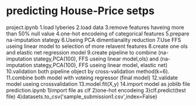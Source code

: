 # predicting House-Price setps 
project.ipynb
1.load lyberies
2.load data
3.remove features haveing more than 50% null value
4.one-hot encodeing of categorical features
5.prepare na-imputation stategy
6.Useing PCA dimentianality reduction
7.Use FFS useing linear model to selection of more  relavent features
8.create one ols and elastic net regression model
9.create pipeline to combine (na-imputation stategy,PCA(100), FFS useing linear model,ols)
  and  (na-imputation stategy,PCA(100), FFS useing linear model, elastic net)
10.validation both  pipeline object by cross-validation method(k=6).
11.combine both model with voteing regressor (final model)
12.validate model useing crossvalidation
13.model.fit(X,y)
14.import model as joblib file
prediction.ipynb
1)import file as clf
2)one-hot encodeing
3)clf.predict(test file)
4)datasets.to_csv('sample_submission1.csv',index=False)
 
